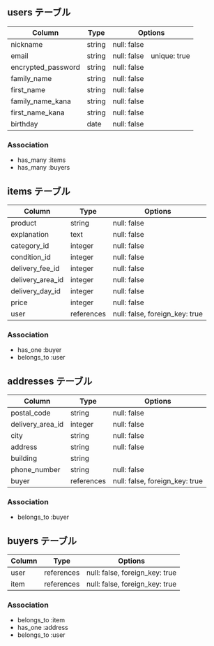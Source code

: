 ## users テーブル

| Column            | Type   | Options                   |
| ----------------  | ------ | ------------------------- |
| nickname          | string | null: false               |
| email             | string | null: false　unique: true |
| encrypted_password| string | null: false               |
| family_name       | string | null: false               |
| first_name        | string | null: false               |
| family_name_kana  | string | null: false               |
| first_name_kana   | string | null: false               |
| birthday          | date   | null: false               |


### Association

- has_many :items
- has_many :buyers



## items テーブル

| Column           | Type      | Options                      |
| ---------------- | --------- | ---------------------------- |
| product          | string    | null: false                  |
| explanation      | text      | null: false                  |
| category_id      | integer   | null: false                  |
| condition_id     | integer   | null: false                  |
| delivery_fee_id  | integer   | null: false                  |
| delivery_area_id | integer   | null: false                  |
| delivery_day_id  | integer   | null: false                  |
| price            | integer   | null: false                  |
| user             | references|null: false, foreign_key: true|

### Association

- has_one :buyer
- belongs_to :user

## addresses テーブル

| Column          | Type       | Options                        |
| --------------- | ---------- | ------------------------------ |
| postal_code     | string     | null: false                    |
| delivery_area_id| integer    | null: false                    |
| city            | string     | null: false                    |
| address         | string     | null: false                    |
| building        | string     |                                |
| phone_number    | string     | null: false                    |
| buyer           | references | null: false, foreign_key: true |

### Association

- belongs_to :buyer

## buyers テーブル

| Column          | Type       | Options                        |
| --------------- | ---------- | ------------------------------ |
| user            | references | null: false, foreign_key: true |
| item            | references | null: false, foreign_key: true |


### Association

- belongs_to :item
- has_one :address
- belongs_to :user